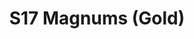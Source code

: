 ---
title: S17 Magnums (Gold)
permalink: "/teams/s17-gold"
teamslug: s17-gold
members:
- Antwon Hines - Captain
- AJ Reust - QB
teamid: 6692
name: S17 Magnums
color: Gold
division: ''
---